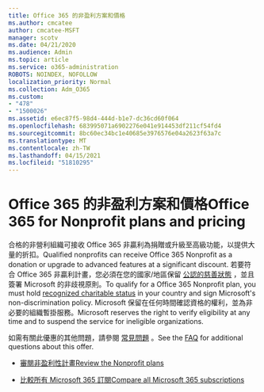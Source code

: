 ```yaml
---
title: Office 365 的非盈利方案和價格
ms.author: cmcatee
author: cmcatee-MSFT
manager: scotv
ms.date: 04/21/2020
ms.audience: Admin
ms.topic: article
ms.service: o365-administration
ROBOTS: NOINDEX, NOFOLLOW
localization_priority: Normal
ms.collection: Adm_O365
ms.custom:
- "478"
- "1500026"
ms.assetid: e6ec87f5-98d4-444d-b1e7-dc36cd60f064
ms.openlocfilehash: 683995071a6902276e041e914453df211cf54fd4
ms.sourcegitcommit: 8bc60ec34bc1e40685e3976576e04a2623f63a7c
ms.translationtype: MT
ms.contentlocale: zh-TW
ms.lasthandoff: 04/15/2021
ms.locfileid: "51810295"
---
```

# <a name="office-365-for-nonprofit-plans-and-pricing"></a><span data-ttu-id="d2ed4-102">Office 365 的非盈利方案和價格</span><span class="sxs-lookup"><span data-stu-id="d2ed4-102">Office 365 for Nonprofit plans and pricing</span></span>

<span data-ttu-id="d2ed4-103">合格的非營利組織可接收 Office 365 非贏利為捐贈或升級至高級功能，以提供大量的折扣。</span><span class="sxs-lookup"><span data-stu-id="d2ed4-103">Qualified nonprofits can receive Office 365 Nonprofit as a donation or upgrade to advanced features at a significant discount.</span></span> <span data-ttu-id="d2ed4-104">若要符合 Office 365 非贏利計畫，您必須在您的國家/地區保留 [公認的慈善狀態](https://go.microsoft.com/fwlink/p/?LinkID=330253) ，並且簽署 Microsoft 的非歧視原則。</span><span class="sxs-lookup"><span data-stu-id="d2ed4-104">To qualify for a Office 365 Nonprofit plan, you must hold [recognized charitable status](https://go.microsoft.com/fwlink/p/?LinkID=330253) in your country and sign Microsoft's non-discrimination policy.</span></span> <span data-ttu-id="d2ed4-105">Microsoft 保留在任何時間確認資格的權利，並為非必要的組織暫掛服務。</span><span class="sxs-lookup"><span data-stu-id="d2ed4-105">Microsoft reserves the right to verify eligibility at any time and to suspend the service for ineligible organizations.</span></span>
  
<span data-ttu-id="d2ed4-106">如需有關此優惠的其他問題，請參閱 [常見問題](https://products.office.com/nonprofit/office-365-nonprofit) 。</span><span class="sxs-lookup"><span data-stu-id="d2ed4-106">See the [FAQ](https://products.office.com/nonprofit/office-365-nonprofit) for additional questions about this offer.</span></span>
  
- [<span data-ttu-id="d2ed4-107">審閱非盈利性計畫</span><span class="sxs-lookup"><span data-stu-id="d2ed4-107">Review the Nonprofit plans</span></span>](https://products.office.com/nonprofit/office-365-nonprofit-plans-and-pricing?tab=1)

- [<span data-ttu-id="d2ed4-108">比較所有 Microsoft 365 訂閱</span><span class="sxs-lookup"><span data-stu-id="d2ed4-108">Compare all Microsoft 365 subscriptions</span></span>](https://products.office.com/business/compare-more-office-365-for-business-plans)